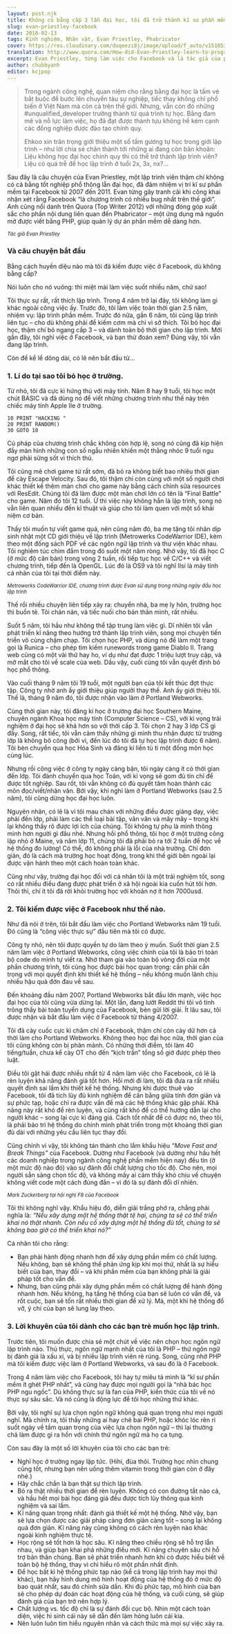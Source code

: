 ```yaml
---
layout: post.njk
title: Không có bằng cấp 3 lẫn đại học, tôi đã trở thành kĩ sư phần mềm ở Facebook như thế nào?
slug: evan-priestley-facebook
date: 2018-02-13
tags: Kinh nghiệm, Nhân vật, Evan Priestley, Phabricator
cover: https://res.cloudinary.com/duqeezi8j/image/upload/f_auto/v1518530691/to-be-webdev_k23wex.jpg
translation: http://www.quora.com/How-did-Evan-Priestley-learn-to-program
excerpt: Evan Priestley, từng làm việc cho Facebook và là tác giả của phần mềm nguồn mở Phabricator, chia sẻ câu chuyện trở thành lập trình viên của mình.
author: chubbyanh
editor: kcjpop
---
```


> Trong ngành công nghệ, quan niệm cho rằng bằng đại học là tấm vé bắt buộc để bước lên chuyến tàu sự nghiệp, tiếc thay không chỉ phổ biến ở Việt Nam mà còn cả trên thế giới. Nhưng, vẫn còn đó những #unqualified_developer trưởng thành từ quá trình tự học. Bằng đam mê và nỗ lực làm việc, họ đã đạt được thành tựu không hề kém cạnh các đồng nghiệp được đào tạo chính quy.
>
> Ehkoo xin trân trọng giới thiệu một số tấm gương tự học trong giới lập trình – như lời chia sẻ chân thành tới những ai đang còn băn khoăn: Liệu không học đại học chính quy thì có thể trở thành lập trình viên? Liệu có quá trễ để học lập trình ở tuổi 2x, 3x, nx?…

Sau đây là câu chuyện của Evan Priestley, một lập trình viên thậm chí không có cả bằng tốt nghiệp phổ thông lẫn đại học, đã đảm nhiệm vị trí kĩ sư phần mềm tại Facebook từ 2007 đến 2011. Evan từng gây tranh cãi khi công khai nhận xét rằng Facebook “là chương trình có nhiều bug nhất trên thế giới”. Anh cũng nổi danh trên Quora (Top Writer 2012) với những đóng góp xuất sắc cho phần nội dung liên quan đến Phabricator – một ứng dụng mã nguồn mở được viết bằng PHP, giúp quản lý dự án phần mềm dễ dàng hơn.

<div class="tc"><img src="https://res.cloudinary.com/duqeezi8j/image/upload/f_auto/v1507302455/evan-priestley.jpg" alt=""></div>
<small class="db tc"><i>Tác giả Evan Priestley</i></small>

### Và câu chuyện bắt đầu

Bằng cách huyền diệu nào mà tôi đã kiếm được việc ở Facebook, dù không bằng cấp?

Nói luôn cho nó vuông: thì miệt mài làm việc suốt nhiều năm, chứ sao!

Tôi thực sự rất, rất thích lập trình. Trong 4 năm trở lại đây, tôi không làm gì khác ngoài công việc ấy. Trước đó, tôi làm việc toàn thời gian 2.5 năm, nhiệm vụ: lập trình phần mềm. Trước đó nữa, gần 6 năm, tôi cũng lập trình liên tục – cho dù không phải để kiếm cơm mà chỉ vì sở thích. Tôi bỏ học đại học, thậm chí bỏ ngang cấp 3 – và dành toàn bộ thời gian cho lập trình. Mới gần đây, tôi nghỉ việc ở Facebook, và bạn thử đoán xem? Đúng vậy, tôi vẫn đang lập trình.

Còn để kể lể dông dài, có lẽ nên bắt đầu từ...

### 1. Lí do tại sao tôi bỏ học ở trường.
Từ nhỏ, tôi đã cực kì hứng thú với máy tính. Năm 8 hay 9 tuổi, tôi học một chút BASIC và đã dùng nó để viết những chương trình như thế này trên chiếc máy tính Apple IIe ở trường.

```
10 PRINT "HACKING "
20 PRINT RANDOM()
30 GOTO 10
```

Cú pháp của chương trình chắc không còn hợp lệ, song nó cũng đã kịp hiện đầy màn hình những con số ngẫu nhiên khiến một thằng nhóc 9 tuổi ngu ngơ phải sửng sốt vì thích thú.

Tôi cũng mê chơi game từ rất sớm, đã bỏ ra không biết bao nhiêu thời gian để cày Escape Velocity. Sau đó, tôi thậm chí còn cùng với một số người chơi khác thiết kế thêm màn chơi cho game này bằng cách chỉnh sửa resources với ResEdit. Chúng tôi đã làm được một màn chơi lớn có tên là “Final Battle” cho game. Năm đó tôi 12 tuổi. Ừ thì việc này không hẳn là lập trình, song nó vẫn liên quan nhiều đến kĩ thuật và giúp cho tôi làm quen với một số khái niệm cơ bản.

Thấy tôi muốn tự viết game quá, nên cũng năm đó, ba mẹ tặng tôi nhân dịp sinh nhật một CD giới thiệu về lập trình (Metrowerks CodeWarrior IDE), kèm theo một đống sách PDF về các ngôn ngữ lập trình và thư viện khác nhau. Tôi nghiêm túc chìm đắm trong đó suốt một năm ròng. Nhờ vậy, tôi đã học C (ở mức độ căn bản) trong vòng 2 tuần, rồi tiếp tục học về C/C++ và viết chương trình, tiếp đến là OpenGL. Lúc đó là OS9 và tôi nghĩ IIsi là máy tính cá nhân của tôi tại thời điểm này.

<div class="tc"><img src="https://res.cloudinary.com/duqeezi8j/image/upload/f_auto/v1518532541/dnd1999010101_tfbtbh.gif" alt=""></div>
<small class="db tc"><i>Metrowerks CodeWarrior IDE, chương trình được Evan sử dụng trong những ngày đầu học lập trình</i></small>

Thế rồi nhiều chuyện liên tiếp xảy ra: chuyển nhà, ba mẹ ly hôn, trường học thì buồn tẻ. Tôi chán nản, và tiếc nuối cho bản thân mình, rất nhiều.

Suốt 5 năm, tôi hầu như không thể tập trung làm việc gì. Dĩ nhiên tôi vẫn phát triển kĩ năng theo hướng trở thành lập trình viên, song mọi chuyện tiến triển vô cùng chậm chạp. Tôi chọn học PHP, và dùng nó để làm một trang gọi là Runica – cho phép tìm kiếm runewords trong game Diablo II. Trang web cũng có một vài thứ hay ho, ví dụ như đạt được 1 triệu lượt truy cập, và mở mắt cho tôi về scale của web. Dầu vậy, cuối cùng tôi vẫn quyết định bỏ học phổ thông.

Vào cuối tháng 9 năm tôi 19 tuổi, một người bạn của tôi kết thúc đợt thực tập. Công ty nhờ anh ấy giới thiệu giúp người thay thế. Anh ấy giới thiệu tôi. Thế là, tháng 9 năm đó, tôi được nhận vào làm ở Portland Webworks.

Cùng thời gian này, tôi đăng kí học ở trường đại học Southern Maine, chuyên ngành Khoa học máy tính (Computer Science – CS), với kì vọng trải nghiệm ở đại học sẽ khá hơn so với thời cấp 3. Tôi chọn 2 hay 3 lớp CS gì đấy. Song, rất tiếc, tôi vẫn cảm thấy những gì mình thu nhận được từ trường lớp là không bõ công (bởi vì, đến lúc đó tôi đã tự học lập trình được 6 năm). Tôi bèn chuyển qua học Hóa Sinh và đăng kí liền tù tì một đống môn học cùng lúc.

Nhưng rồi công việc ở công ty ngày càng bận, tôi ngày càng ít có thời gian đến lớp. Tôi đành chuyển qua học Toán, với kì vọng sẽ gom đủ tín chỉ để được tốt nghiệp. Sau rốt, tôi vẫn không có đủ quyết tâm hoàn thành các môn đọc/viết/nhân văn. Bởi vậy, khi nghỉ làm ở Portland Webworks (sau 2.5 năm), tôi cũng dừng học đại học luôn.

Nguyên nhân, có lẽ là vì tôi mau chán với những điều được giảng dạy, việc phải đến lớp, phải làm các thể loại bài tập, vân vân và mây mây – trong khi lại không thấy rõ được lợi ích của chúng. Tôi không tự phụ là mình thông minh hơn người gì đâu nhé. Nhưng hồi phổ thông, tôi học ở một trường công lập nhỏ ở Maine, và năm lớp 11, chúng tôi đã phải bỏ ra tới 2 tuần để học về hệ thống đo lường! Có thể, đó không phải là lỗi của nhà trường. Chỉ đơn giản, đó là cách mà trường học hoạt động, trong khi thế giới bên ngoài lại được vận hành theo một cách hoàn toàn khác.

Cũng như vậy, trường đại học đối với cá nhân tôi là một trải nghiệm tốt, song có rất nhiều điều đang được phát triển ở xã hội ngoài kia cuốn hút tôi hơn. Thôi thì, chí ít tôi đã rời khỏi trường học với khoản nợ ít hơn 7000usd.

### 2. Tôi kiếm được việc ở Facebook như thế nào.

Như đã nói ở trên, tôi bắt đầu làm việc cho Portland Webworks năm 19 tuổi. Đó cũng là “công việc thực sự” đầu tiên mà tôi có được.

Công ty nhỏ, nên tôi được quyền tự do làm theo ý muốn. Suốt thời gian 2.5 năm làm việc ở Portland Webworks, công việc chính của tôi là bảo trì toàn bộ code do mình tự viết ra. Nhờ tham gia vào toàn bộ vòng đời của một phần chương trình, tôi cũng học được bài học quan trọng: cần phải cẩn trọng với mọi quyết định khi thiết kế hệ thống – nếu không muốn lãnh chịu nhiều hậu quả đớn đau về sau.

Đến khoảng đầu năm 2007, Portland Webworks bắt đầu lớn mạnh, việc học đại học của tôi cũng vừa dừng lại. Một lần, đang lướt Reddit thì tôi vô tình trông thấy bài toán tuyển dụng của Facebook, bèn gửi lời giải. Ít lâu sau, tôi được nhận và bắt đầu làm việc ở Facebook từ tháng 4/2007.

Tôi đã cày cuốc cực kì chăm chỉ ở Facebook, thậm chí còn cày dữ hơn cả thời làm cho Portland Webworks. Không theo học đại học nữa, thời gian của tôi cũng không còn bị phân mảnh. Có những thời điểm, tôi làm 40 tiếng/tuần, chưa kể cày OT cho đến “kịch trần” tổng số giờ được phép theo luật.

Điều tôi gặt hái được nhiều nhất từ 4 năm làm việc cho Facebook, có lẽ là rèn luyện khả năng đánh giá tốt hơn. Hồi mới đi làm, tôi đã đưa ra rất nhiều quyết định sai lầm khi thiết kế hệ thống. Nhưng khi được thuê vào Facebook, tôi đã tích lũy đủ kinh nghiệm để cân bằng giữa tính đơn giản và sự phức tạp, hoặc chỉ ra được vấn đề mà các hệ thống khác gặp phải. Khả năng này rất khó để rèn luyện, và cũng rất khó để có thể hướng dẫn lại cho người khác – song lại cực kì đáng giá. Cách tốt nhất để có được nó, theo tôi, là phải bảo trì hệ thống do chính mình phát triển trong một khoảng thời gian đủ dài với những yêu cầu liên tục thay đổi.

Cũng chính vì vậy, tôi không tán thành cho lắm khẩu hiệu _“Move Fast and Break Things”_ của Facebook. Dường như Facebook (và dường như hầu hết các doanh nghiệp trong ngành công nghệ phần mềm hiện nay) đều tin (ở một mức độ nào đó) vào sự đánh đổi chất lượng cho tốc độ. Cho nên, mọi người sẵn sàng chọn tốc độ, và không mấy ai cảm thấy khó chịu về chuyện không viết code một cách đúng đắn – vì đó là sự đánh đổi dĩ nhiên.

<div class="tc"><img src="https://res.cloudinary.com/duqeezi8j/image/upload/f_auto/v1518532806/2014_2F04_2F30_2Ffc_2FZuckerberg1.d1a63_cpdufw.jpg" alt=""></div>
<small class="db tc"><i>Mark Zuckerberg tại hội nghị F8 của Facebook</i></small>

Tôi thì không nghĩ vậy. Khẩu hiệu đó, diễn giải trắng phớ ra, chẳng phải nghĩa là: _“Nếu xây dựng một hệ thống thật tệ hại, chúng ta sẽ có thể triển khai nó thật nhanh. Còn nếu cố xây dựng một hệ thống đủ tốt, chúng ta sẽ không bao giờ có thể triển khai nó?”_

Cá nhân tôi cho rằng:

* Bạn phải hành động nhanh hơn để xây dựng phần mềm có chất lượng. Nếu không, bạn sẽ không thể phản ứng kịp khi mọi thứ, nhất là sự hiểu biết của bạn, thay đổi – và khi phần mềm của bạn không phải là giải pháp tốt cho vấn đề.
* Nhưng, bạn cũng phải xây dựng phần mềm có chất lượng để hành động nhanh hơn. Nếu không, hạ tầng hệ thống của bạn sẽ luôn có vấn đề, và rốt cuộc, bạn sẽ tốn rất nhiều thời gian để xử lý. Mà, một khi hệ thống đổ vỡ, ý chí của bạn sẽ lung lay theo.

### 3. Lời khuyên của tôi dành cho các bạn trẻ muốn học lập trình.

Trước tiên, tôi muốn được chia sẻ một chút về việc nên chọn học ngôn ngữ lập trình nào. Thú thực, ngôn ngữ mạnh nhất của tôi là PHP – thứ ngôn ngữ bị đánh giá là xấu xí, và bị nhiều lập trình viên rẻ rúng. Song, cũng nhờ PHP mà tôi kiếm được việc làm ở Portland Webworks, và sau đó là ở Facebook.

Trong 4 năm làm việc cho Facebook, tôi hay tự miêu tả mình là “kĩ sư phần mềm ít ghét PHP nhất”, và cũng hay được mọi người gọi là “nhà bác học PHP ngu ngốc”. Dù không thực sự là fan của PHP, kiến thức của tôi về nó thực sự sâu sắc. Và nó cũng là động lực để tôi học những thứ khác.

Bởi vậy, tôi nghĩ sự lựa chọn ngôn ngữ không quá quan trọng như mọi người nghĩ. Mà chính ra, tôi thấy những ai hay chê bai PHP, hoặc khóc lóc rên rỉ suốt ngày về tầm quan trọng của việc lựa chọn ngôn ngữ – thì lại thường chả làm được gì ra hồn với chính thứ ngôn ngữ mà họ ca tụng.

Còn sau đây là một số lời khuyên của tôi cho các bạn trẻ:
* Nghỉ học ở trường ngay lập tức. (Hihi, đùa thôi. Trường học nhìn chung cũng tốt, nhưng bạn nên uống thêm vitamin trong thời gian còn ở đây nhé.)
* Hãy chắc chắn là bạn thật sự thích lập trình.
* Bỏ ra thật nhiều thời gian để rèn luyện. Không có con đường tắt nào cả, và hầu hết mọi bài học đáng giá đều được tích lũy thông qua kinh nghiệm và sai lầm.
* Kĩ năng quan trọng nhất: đánh giá thiết kế một hệ thống. Nhờ vậy, bạn sẽ lựa chọn được các giải pháp càng đơn giản càng tốt – song lại không quá đơn giản. Kĩ năng này cũng không có cách rèn luyện nào khác ngoài kinh nghiệm thực tế.
* Học rộng sẽ tốt hơn là học sâu. Kĩ năng theo chiều rộng sẽ hỗ trợ lẫn nhau, và giúp bạn khai phá những điều mới. Kĩ năng chuyên sâu chỉ hỗ trợ bản thân chúng. Bạn sẽ phát triển nhanh hơn khi có được hiểu biết về toàn bộ hệ thống, thay vì chỉ hiểu rõ một phần nhất định.
* Để học bất kì hệ thống phức tạp nào (kể cả trong lập trình hay mọi thứ khác), bạn hãy hình dung mô hình hoạt động của hệ thống đó ở mức độ bao quát nhất, sau đó chỉnh sửa dần. Khi đủ phức tạp, mô hình của bạn sẽ cho phép dự đoán các hoạt động của hệ thống, và cuối cùng, sẽ giúp đánh giá của bạn trở nên hợp lý.
* Chất lượng vs. tốc độ chỉ là sự đánh đổi cục bộ. Nhìn một cách toàn diện, việc hi sinh cái này sẽ dẫn đến làm hỏng luôn cái kia.
* Nên luôn luôn tìm hiểu nguyên nhân và cách thức mà mọi sự việc xảy ra.
